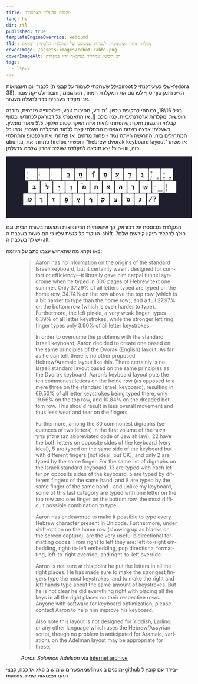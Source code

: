 ```yaml
---
title: מקלדת עדעלמן הארגונומי
lang: he
dir: rtl
published: true
templateEngineOverride: webc,md
tldr: מקלדת נוחה וארגונומית לעברית שמבוסס על המקלדת הלטינית דבוראק
coverImage: /assets/images/robot-rabbi.png
coverImageAlt: רב רובוטי שמקליד בערבאת ידיו במקלדת
tags:
  - linux
---
```


לכבוד יום העצמאות (ובגלל ששחכתי לשמור על קבצי הroot שלי כשעידכנתי ל-fedora 38), 
הגיע הזמן סוף סוף לפרסם את המקלדת המוזר, הארגונומי, והבהחלט יקה שבה אני מקליד 
בעברית כבר למעלה מעשור.

בגיל 16\18, נכנסתי לתקופת ניסיון. ׳תיודע, מסיבות טבע, פילוסופיה מזרחית, תוכנה 
חופשית ומקלדות ארטרנתיביות. כמו כולם 🤷. אז התאמנתי על דבוראק לכחודש ובסוף קבלתי 
הרגשות חזקות שהפחתי להיות איזה האקר קסום ואלוף. 5\5 מאוד מומלץ. כשעליתי ארצה 
בשנות האפסים התחלתי קצת ללמוד המקלדה העברי, וכמו כל המתחילים בזה, ההרגשה הייתה 
נגיד - פחות מדהים. אז פתחתי את הלפטופ והתחלתי ubuntu, פתחתי את firefox וחפשתי 
"hebrew dvorak keyboard layout" או משהו כזה, וווו-הופ! יצא תוצאה למקלדת שעיצב 
אהרון שלמה עדעלמן.

![adelman layout][layout]

המקלדת מבוססת על דבוראק, כך שהאותיות הכי נפוצות נמצאות בשורת הבית. וגם הניקוד קל 
לגשת עליו כי הם פשות בשכבת ה-shift. הולך להקליד תיקון קוראים שלם? יש לך בשכבת 
ה-alt. 

באו נקרא מה שהאהיש עצמו כתב על היוזמה:

<figure lang="en" dir="ltr">
<blockquote>

Aaron has no information on the origins of the standard Israeli keyboard, but
it certainly wasn’t designed for comfort or efficiency—it literally gave him
carpal tunnel syndrome when he typed in 300 pages of Hebrew text one summer.
Only 37.29% of all letters typed are typed on the home row, 34.74% on the row
above the top row (which is a bit harder to type than the home row), and a
full 27.97% on the bottom row (which is even harder to type). Furthermore, the
left pinkie, a very weak finger, types 6.39% of all letter keystrokes, while
the stronger left ring finger types only 3.90% of all letter keystrokes.

In order to overcome the problems with the standard Israeli keyboard, Aaron
decided to create one based on the same principles of the Dvorak (English)
layout.  As far as he can tell, there is no other proposed Hebrew/Aramaic
layout like this.  There certainly is no Israeli standard layout based on the
same principles as the Dvorak keyboard.  Aaron’s keyboard layout puts the ten
commonest letters on the home row (as opposed to a mere three on the standard
Israeli keyboard), resulting in 69.50% of all letter keystrokes being typed
there, only 19.66% on the top row, and 10.84% on the dreaded bottom row. This
should result in less overall movement and thus less wear and tear on the
fingers.

Furthermore, among the 30 commonest digraphs (sequences of two letters) in the
first volume of the קיצור שולחן ערוך (an abbreviated code of Jewish law), 22
have the both letters on opposite sides of the keyboard (very ideal), 5 are
typed on the same side of the keyboard but with different fingers (not ideal,
but OK), and only 2 are typed by the same finger. For the same list of
digraphs on the Israeli standard keyboard, 13 are typed with each letter on
opposite sides of the keyboard, 5 are typed by different fingers of the same
hand, and 8 are typed by the same finger of the same hand--and unlike my
keyboard, some of this last category are typed with one letter on the top row
and one finger on the bottom row, the most difficult possible combination to
type.

Aaron has endeavored to make it possible to type every Hebrew character
present in Unicode.  Furthermore, under shift-option on the home row (showing
up as blanks on the screen capture), are the very useful bidirectional
formatting codes.  From right to left they are:  left-to-right embedding,
right-to-left embedding, pop directional formatting, left-to-right override,
and right-to-left override.

Aaron is not sure at this point he put the letters in all the right places.
He has made sure to make the strongest fingers type the most keystrokes, and
to make the right and left hands type about the same amount of keystrokes.
But he is not clear he did everything right with placing all the keys in all
the right places on their respective rows.  Anyone with software for keyboard
optimization, please contact Aaron to help him improve his keyboard.

Also note this layout is not designed for Yiddish, Ladino, or any other
language which uses the Hebrew/Assyrian script, though no problem is
anticipated for Aramaic; variations on the Adelman layout may be appropriate
for these.

</blockquote>
<figcaption>
    <cite>Aaron Solomon Adelson</cite>
    via <a href="https://web.archive.org/web/20160927075343/https://sites.google.com/site/aaronsolomonadelman/adelmankeyboard">
        internet archive
    </a>
</figcaption>
</figure>

אז ככה, קבצי xkb שמאפשרים שימוש בlinux מוכנים ב-[github] ביחד עם קובץ ל-macos. 
תהנו ועצמאות שמח

[github]: https://github.com/bennypowers/adelman-keyboard
[layout]: /assets/images/adelman-layout.png
